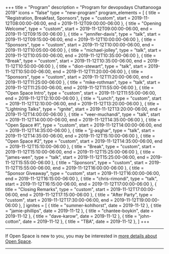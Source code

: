 +++
title = "Program"
description = "Program for devopsdays Chattanooga 2019"
icons = "false"
type = "new-program"
program_elements = [
    { title = "Registration, Breakfast, Sponsors", type = "custom", start = 2019-11-12T08:00:00-06:00, end = 2019-11-12T09:00:00-06:00 },
    { title = "Opening Welcome", type = "custom", start = 2019-11-12T09:00:00-06:00, end = 2019-11-12T09:15:00-06:00 },
    { title = "jennifer-davis", type = "talk", start = 2019-11-12T09:15:00-06:00, end = 2019-11-12T10:00:00-06:00 },
    { title = "Sponsors", type = "custom", start = 2019-11-12T10:00:00-06:00, end = 2019-11-12T10:05:00-06:00 },
    { title = "michael-jolley", type = "talk", start = 2019-11-12T10:05:00-06:00, end = 2019-11-12T10:35:00-06:00 },
    { title = "Break", type = "custom", start = 2019-11-12T10:35:00-06:00, end = 2019-11-12T10:50:00-06:00 },
    { title = "dion-stewart", type = "talk", start = 2019-11-12T10:50:00-06:00, end = 2019-11-12T11:20:00-06:00 },
    { title = "Sponsors", type = "custom", start = 2019-11-12T11:20:00-06:00, end = 2019-11-12T11:25:00-06:00 },
    { title = "mike-rothman", type = "talk", start = 2019-11-12T11:25:00-06:00, end = 2019-11-12T11:55:00-06:00 },
    { title = "Open Space Intro", type = "custom", start = 2019-11-12T11:55:00-06:00, end = 2019-11-12T12:10:00-06:00 },
    { title = "Lunch", type = "custom", start = 2019-11-12T12:10:00-06:00, end = 2019-11-12T13:20:00-06:00 },
    { title = "Lightning Talks", type = "ignite", start = 2019-11-12T13:20:00-06:00, end = 2019-11-12T14:00:00-06:00 },
    { title = "veer-muchandi", type = "talk", start = 2019-11-12T14:00:00-06:00, end = 2019-11-12T14:35:00-06:00 },
    { title = "Open Space #1", type = "custom", start = 2019-11-12T14:00:00-06:00, end = 2019-11-12T14:35:00-06:00 },
    { title = "jj-asghar", type = "talk", start = 2019-11-12T14:35:00-06:00, end = 2019-11-12T15:10:00-06:00 },
    { title = "Open Space #2", type = "custom", start = 2019-11-12T14:35:00-06:00, end = 2019-11-12T15:10:00-06:00 },
    { title = "Break", type = "custom", start = 2019-11-12T15:10:00-06:00, end = 2019-11-12T15:25:00-06:00 },
    { title = "james-wen", type = "talk", start = 2019-11-12T15:25:00-06:00, end = 2019-11-12T15:55:00-06:00 },
    { title = "Sponsors", type = "custom", start = 2019-11-12T15:55:00-06:00, end = 2019-11-12T16:00:00-06:00 },
    { title = "Sponsor Giveaway", type = "custom", start = 2019-11-12T16:00:00-06:00, end = 2019-11-12T16:15:00-06:00 },
    { title = "chris-rimondi", type = "talk", start = 2019-11-12T16:15:00-06:00, end = 2019-11-12T17:00:00-06:00 },
    { title = "Closing Remarks", type = "custom", start = 2019-11-12T17:00:00-06:00, end = 2019-11-12T17:15:00-06:00 },
    { title = "After Party", type = "custom", start = 2019-11-12T17:30:00-06:00, end = 2019-11-12T19:00:00-06:00 },
]
ignites = [
    { title = "summer-kohlhorst", date = 2019-11-12 },
    { title = "jamie-phillips", date = 2019-11-12 },
    { title = "chantee-boykin", date = 2019-11-12 },
    { title = "dave-karow", date = 2019-11-12 },
    { title = "john-cotton", date = 2019-11-12 },
    { title = "TBA", date = 2019-11-12 },
]
+++
<div class = "row">
  <div class = "col">
    <hr />
    If Open Space is new to you, you may be interested in <a href="/pages/open-space-format">more details about Open Space</a>.
    <hr />
  </div>
</div>
